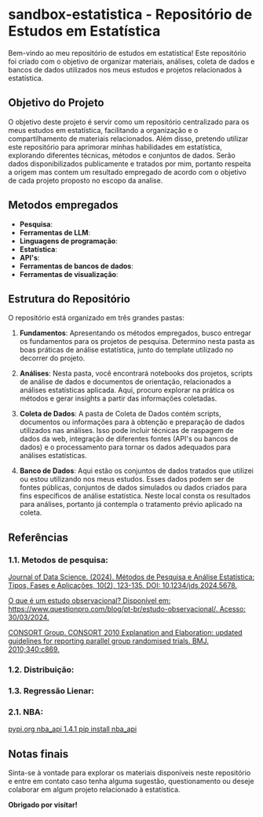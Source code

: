 # sandbox-estatistica - Repositório de Estudos em Estatística

Bem-vindo ao meu repositório de estudos em estatística! Este repositório foi criado com o objetivo de organizar materiais, análises, coleta de dados e bancos de dados utilizados nos meus estudos e projetos relacionados à estatística.

## Objetivo do Projeto

O objetivo deste projeto é servir como um repositório centralizado para os meus estudos em estatística, facilitando a organização e o compartilhamento de materiais relacionados. Além disso, pretendo utilizar este repositório para aprimorar minhas habilidades em estatística, explorando diferentes técnicas, métodos e conjuntos de dados. Serão dados disponibilizados publicamente e tratados por mim, portanto respeita a origem mas contem um resultado empregado de acordo com o objetivo de cada projeto proposto no escopo da analise.

## Metodos empregados
- **Pesquisa**:
- **Ferramentas de LLM**:
- **Linguagens de programação**:
- **Estatística**:
- **API's**:
- **Ferramentas de bancos de dados**:
- **Ferramentas de visualização**:

## Estrutura do Repositório

O repositório está organizado em três grandes pastas:

1.  **Fundamentos**: Apresentando os métodos empregados, busco entregar os fundamentos para os projetos de pesquisa. Determino nesta pasta as boas práticas de análise estatística, junto do template utilizado no decorrer do projeto.

2.  **Análises**: Nesta pasta, você encontrará notebooks dos projetos, scripts de análise de dados e documentos de orientação, relacionados a análises estatísticas aplicada. Aqui, procuro explorar na prática os métodos e gerar insights a partir das informações coletadas.

3. **Coleta de Dados**: A pasta de Coleta de Dados contém scripts, documentos ou informações para à obtenção e preparação de dados utilizados nas análises. Isso pode incluir técnicas de raspagem de dados da web, integração de diferentes fontes (API's ou bancos de dados) e o processamento para tornar os dados adequados para análises estatísticas.

4. **Banco de Dados**: Aqui estão os conjuntos de dados tratados que utilizei ou estou utilizando nos meus estudos. Esses dados podem ser de fontes públicas, conjuntos de dados simulados ou dados criados para fins específicos de análise estatística. Neste local consta os resultados para análises, portanto já contempla o tratamento prévio aplicado na coleta.

## Referências

### 1.1. Metodos de pesquisa:

[Journal of Data Science. (2024). Métodos de Pesquisa e Análise Estatística: Tipos, Fases e Aplicações, 10(2), 123-135. DOI: 10.1234/jds.2024.5678.](https://www.biolinscientific.com/blog/methods-used-in-scientific-data-analysis)

[O que é um estudo observacional? Disponível em: https://www.questionpro.com/blog/pt-br/estudo-observacional/. Acesso: 30/03/2024. ](https://www.questionpro.com/blog/pt-br/estudo-observacional/)

[CONSORT Group. CONSORT 2010 Explanation and Elaboration: updated guidelines for reporting parallel group randomised trials. BMJ. 2010;340:c869.](https://www.bmj.com/content/340/bmj.c869)

### 1.2. Distribuição:

### 1.3. Regressão Lienar:

### 2.1. NBA:

[pypi.org nba_api 1.4.1 pip install nba_api](https://pypi.org/project/nba_api/)


## Notas finais

Sinta-se à vontade para explorar os materiais disponíveis neste repositório e entre em contato caso tenha alguma sugestão, questionamento ou deseje colaborar em algum projeto relacionado à estatística.

**Obrigado por visitar!**

